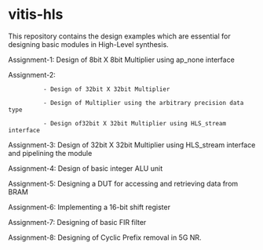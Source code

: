 # vitis-hls
This repository contains the design examples which are essential for designing basic modules in High-Level synthesis.

Assignment-1: Design of 8bit X 8bit Multiplier using ap_none interface

Assignment-2: 

              - Design of 32bit X 32bit Multiplier

              - Design of Multiplier using the arbitrary precision data type
							
              - Design of32bit X 32bit Multiplier using HLS_stream interface

Assignment-3: Design of 32bit X 32bit Multiplier using HLS_stream interface and pipelining the module 

Assignment-4: Design of basic integer ALU unit

Assignment-5: Designing a DUT for accessing and retrieving data from BRAM 

Assignment-6: Implementing a 16-bit shift register

Assignment-7: Designing of basic FIR filter

Assignment-8: Designing of Cyclic Prefix removal in 5G NR.
